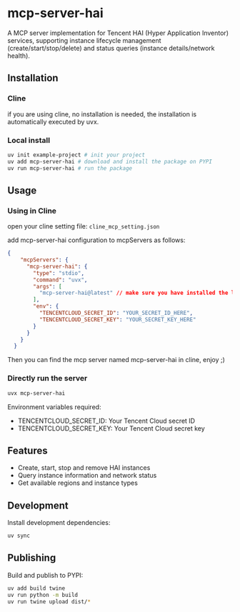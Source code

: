 # mcp-server-hai

A MCP server implementation for Tencent HAI (Hyper Application Inventor) services, supporting instance lifecycle management (create/start/stop/delete) and status queries (instance details/network health).

## Installation

### Cline
if you are using cline, no installation is needed, the installation is automatically executed by uvx.

### Local install
```bash
uv init example-project # init your project
uv add mcp-server-hai # download and install the package on PYPI
uv run mcp-server-hai # run the package
```


## Usage

### Using in Cline
open your cline setting file: `cline_mcp_setting.json`

add mcp-server-hai configuration to mcpServers as follows:
```json
{
    "mcpServers": {
      "mcp-server-hai": {
        "type": "stdio",
        "command": "uvx",
        "args": [
          "mcp-server-hai@latest" // make sure you have installed the latest version, to use a specific version, use mcp-server-hai@version instead
        ],
        "env": {
          "TENCENTCLOUD_SECRET_ID": "YOUR_SECRET_ID_HERE",
          "TENCENTCLOUD_SECRET_KEY": "YOUR_SECRET_KEY_HERE"
        }
      }
    }
  }
```


Then you can find the mcp server named mcp-server-hai in cline, enjoy ;)

### Directly run the server

```bash
uvx mcp-server-hai
```

Environment variables required:
- TENCENTCLOUD_SECRET_ID: Your Tencent Cloud secret ID
- TENCENTCLOUD_SECRET_KEY: Your Tencent Cloud secret key

## Features

- Create, start, stop and remove HAI instances
- Query instance information and network status
- Get available regions and instance types

## Development

Install development dependencies:
```bash
uv sync
```

## Publishing
Build and publish to PYPI:
```bash
uv add build twine
uv run python -m build
uv run twine upload dist/*
